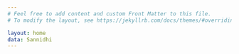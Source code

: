 ```yaml
---
# Feel free to add content and custom Front Matter to this file.
# To modify the layout, see https://jekyllrb.com/docs/themes/#overriding-theme-defaults

layout: home
data: Sannidhi
---
```

